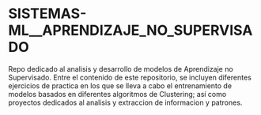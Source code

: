 # SISTEMAS-ML__APRENDIZAJE_NO_SUPERVISADO
Repo dedicado al analisis y desarrollo de modelos de Aprendizaje no Supervisado. Entre el contenido de este repositorio, se incluyen diferentes ejercicios de practica en los que se lleva a cabo el entrenamiento de modelos basados en diferentes algoritmos de Clustering; así como proyectos dedicados al analisis y extraccion de informacion y patrones.
